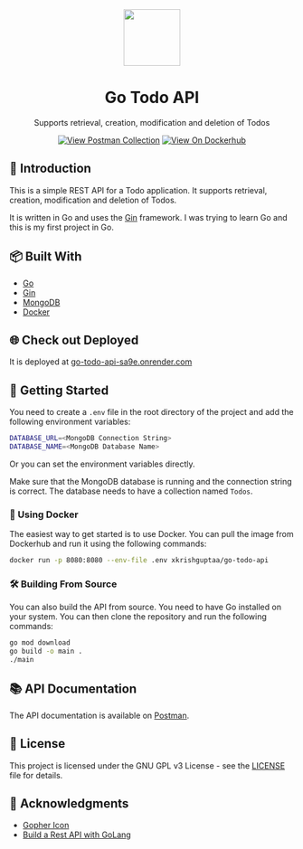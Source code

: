 <div align="center">
  <img src="https://github.com/xkrishguptaa/go-todo-api/raw/main/assets/logo.png" height="100px" width="100px" />
  <br />
  <h1>Go Todo API</h1>
  <p>Supports retrieval, creation, modification and deletion of Todos</p>
  <p>
    <a href="https://go.postman.co/collections/30796221-e1bec2da-b843-4502-8057-c2a3cb46327c"><img src="https://img.shields.io/badge/View%20Postman%20Collection-2965F1?style=for-the-badge" alt="View Postman Collection" /></a>
    <a href="https://hub.docker.com/r/xkrishguptaa/go-todo-api"><img src="https://img.shields.io/badge/View%20On%20Dockerhub-2965F1?style=for-the-badge" alt="View On Dockerhub" /></a>
  </p>
</div>

## 📖 Introduction

This is a simple REST API for a Todo application. It supports retrieval, creation, modification and deletion of Todos.

It is written in Go and uses the [Gin](https://github.com/gin-gonic/gin) framework. I was trying to learn Go and this is my first project in Go.

## 📦 Built With

- [Go](https://golang.org/)
- [Gin](https://github.com/gin-gonic/gin)
- [MongoDB](https://www.mongodb.com/)
- [Docker](https://www.docker.com/)

## 🌐 Check out Deployed

It is deployed at [go-todo-api-sa9e.onrender.com](https://go-todo-api-sa9e.onrender.com)

## 🚀 Getting Started

You need to create a `.env` file in the root directory of the project and add the following environment variables:

```bash
DATABASE_URL=<MongoDB Connection String>
DATABASE_NAME=<MongoDB Database Name>
```

Or you can set the environment variables directly.

Make sure that the MongoDB database is running and the connection string is correct. The database needs to have a collection named `Todos`.

### 🐳 Using Docker

The easiest way to get started is to use Docker. You can pull the image from Dockerhub and run it using the following commands:

```bash
docker run -p 8080:8080 --env-file .env xkrishguptaa/go-todo-api
```

### 🛠️ Building From Source

You can also build the API from source. You need to have Go installed on your system. You can then clone the repository and run the following commands:

```bash
go mod download
go build -o main .
./main
```

## 📚 API Documentation

The API documentation is available on [Postman](https://documenter.getpostman.com/view/30796221/2s9YXfcPMz).

## 📝 License

This project is licensed under the GNU GPL v3 License - see the [LICENSE](LICENSE.md) file for details.

## 🙏 Acknowledgments

- [Gopher Icon](https://github.com/egonelbre/gophers/blob/master/vector/superhero/standing.svg)
- [Build a Rest API with GoLang](https://www.youtube.com/watch?v=d_L64KT3SFM)
